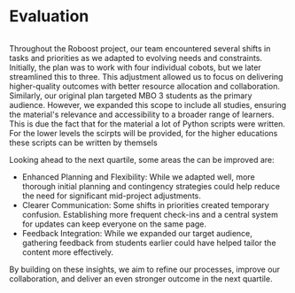 # Evaluation
```plantuml

```
Throughout the Roboost project, our team encountered several shifts in tasks and priorities as we adapted to evolving needs and constraints. Initially, the plan was to work with four individual cobots, but we later streamlined this to three. This adjustment allowed us to focus on delivering higher-quality outcomes with better resource allocation and collaboration. Similarly, our original plan targeted MBO 3 students as the primary audience. However, we expanded this scope to include all studies, ensuring the material's relevance and accessibility to a broader range of learners. This is due the fact that for the material a lot of Python scripts were written. For the lower levels the scirpts will be provided, for the higher educations these scripts can be written by themsels

Looking ahead to the next quartile, some areas the can be improved are:
- Enhanced Planning and Flexibility: While we adapted well, more thorough initial planning and contingency strategies could help reduce the need for significant mid-project adjustments.
- Clearer Communication: Some shifts in priorities created temporary confusion. Establishing more frequent check-ins and a central system for updates can keep everyone on the same page.
- Feedback Integration: While we expanded our target audience, gathering feedback from students earlier could have helped tailor the content more effectively.

By building on these insights, we aim to refine our processes, improve our collaboration, and deliver an even stronger outcome in the next quartile.